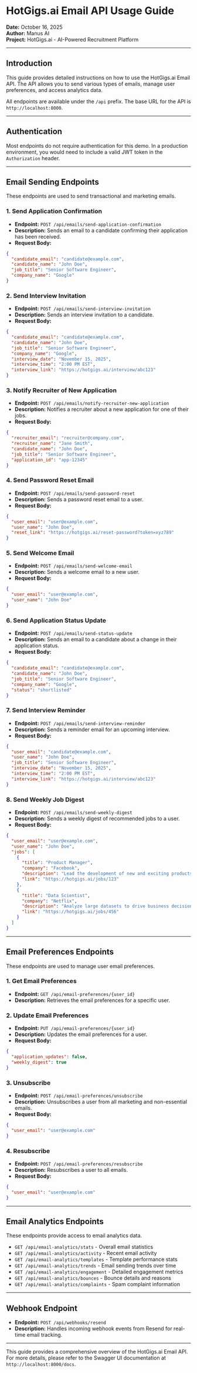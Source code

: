 # HotGigs.ai Email API Usage Guide

**Date:** October 16, 2025  
**Author:** Manus AI  
**Project:** HotGigs.ai - AI-Powered Recruitment Platform

---

## Introduction

This guide provides detailed instructions on how to use the HotGigs.ai Email API. The API allows you to send various types of emails, manage user preferences, and access analytics data.

All endpoints are available under the `/api` prefix. The base URL for the API is `http://localhost:8000`.

---

## Authentication

Most endpoints do not require authentication for this demo. In a production environment, you would need to include a valid JWT token in the `Authorization` header.

---

## Email Sending Endpoints

These endpoints are used to send transactional and marketing emails.

### 1. Send Application Confirmation

- **Endpoint:** `POST /api/emails/send-application-confirmation`
- **Description:** Sends an email to a candidate confirming their application has been received.
- **Request Body:**

```json
{
  "candidate_email": "candidate@example.com",
  "candidate_name": "John Doe",
  "job_title": "Senior Software Engineer",
  "company_name": "Google"
}
```

### 2. Send Interview Invitation

- **Endpoint:** `POST /api/emails/send-interview-invitation`
- **Description:** Sends an interview invitation to a candidate.
- **Request Body:**

```json
{
  "candidate_email": "candidate@example.com",
  "candidate_name": "John Doe",
  "job_title": "Senior Software Engineer",
  "company_name": "Google",
  "interview_date": "November 15, 2025",
  "interview_time": "2:00 PM EST",
  "interview_link": "https://hotgigs.ai/interview/abc123"
}
```

### 3. Notify Recruiter of New Application

- **Endpoint:** `POST /api/emails/notify-recruiter-new-application`
- **Description:** Notifies a recruiter about a new application for one of their jobs.
- **Request Body:**

```json
{
  "recruiter_email": "recruiter@company.com",
  "recruiter_name": "Jane Smith",
  "candidate_name": "John Doe",
  "job_title": "Senior Software Engineer",
  "application_id": "app-12345"
}
```

### 4. Send Password Reset Email

- **Endpoint:** `POST /api/emails/send-password-reset`
- **Description:** Sends a password reset email to a user.
- **Request Body:**

```json
{
  "user_email": "user@example.com",
  "user_name": "John Doe",
  "reset_link": "https://hotgigs.ai/reset-password?token=xyz789"
}
```

### 5. Send Welcome Email

- **Endpoint:** `POST /api/emails/send-welcome-email`
- **Description:** Sends a welcome email to a new user.
- **Request Body:**

```json
{
  "user_email": "user@example.com",
  "user_name": "John Doe"
}
```

### 6. Send Application Status Update

- **Endpoint:** `POST /api/emails/send-status-update`
- **Description:** Sends an email to a candidate about a change in their application status.
- **Request Body:**

```json
{
  "candidate_email": "candidate@example.com",
  "candidate_name": "John Doe",
  "job_title": "Senior Software Engineer",
  "company_name": "Google",
  "status": "shortlisted"
}
```

### 7. Send Interview Reminder

- **Endpoint:** `POST /api/emails/send-interview-reminder`
- **Description:** Sends a reminder email for an upcoming interview.
- **Request Body:**

```json
{
  "user_email": "candidate@example.com",
  "user_name": "John Doe",
  "job_title": "Senior Software Engineer",
  "interview_date": "November 15, 2025",
  "interview_time": "2:00 PM EST",
  "interview_link": "https://hotgigs.ai/interview/abc123"
}
```

### 8. Send Weekly Job Digest

- **Endpoint:** `POST /api/emails/send-weekly-digest`
- **Description:** Sends a weekly digest of recommended jobs to a user.
- **Request Body:**

```json
{
  "user_email": "user@example.com",
  "user_name": "John Doe",
  "jobs": [
    {
      "title": "Product Manager",
      "company": "Facebook",
      "description": "Lead the development of new and exciting products.",
      "link": "https://hotgigs.ai/jobs/123"
    },
    {
      "title": "Data Scientist",
      "company": "Netflix",
      "description": "Analyze large datasets to drive business decisions.",
      "link": "https://hotgigs.ai/jobs/456"
    }
  ]
}
```

---

## Email Preferences Endpoints

These endpoints are used to manage user email preferences.

### 1. Get Email Preferences

- **Endpoint:** `GET /api/email-preferences/{user_id}`
- **Description:** Retrieves the email preferences for a specific user.

### 2. Update Email Preferences

- **Endpoint:** `PUT /api/email-preferences/{user_id}`
- **Description:** Updates the email preferences for a user.
- **Request Body:**

```json
{
  "application_updates": false,
  "weekly_digest": true
}
```

### 3. Unsubscribe

- **Endpoint:** `POST /api/email-preferences/unsubscribe`
- **Description:** Unsubscribes a user from all marketing and non-essential emails.
- **Request Body:**

```json
{
  "user_email": "user@example.com"
}
```

### 4. Resubscribe

- **Endpoint:** `POST /api/email-preferences/resubscribe`
- **Description:** Resubscribes a user to all emails.
- **Request Body:**

```json
{
  "user_email": "user@example.com"
}
```

---

## Email Analytics Endpoints

These endpoints provide access to email analytics data.

- `GET /api/email-analytics/stats` - Overall email statistics
- `GET /api/email-analytics/activity` - Recent email activity
- `GET /api/email-analytics/templates` - Template performance stats
- `GET /api/email-analytics/trends` - Email sending trends over time
- `GET /api/email-analytics/engagement` - Detailed engagement metrics
- `GET /api/email-analytics/bounces` - Bounce details and reasons
- `GET /api/email-analytics/complaints` - Spam complaint information

---

## Webhook Endpoint

- **Endpoint:** `POST /api/webhooks/resend`
- **Description:** Handles incoming webhook events from Resend for real-time email tracking.

---

This guide provides a comprehensive overview of the HotGigs.ai Email API. For more details, please refer to the Swagger UI documentation at `http://localhost:8000/docs`.

